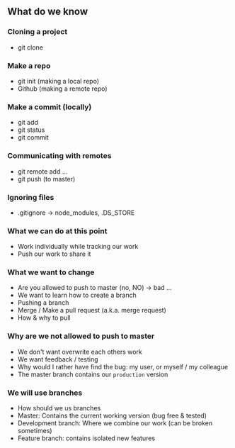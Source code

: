 ## What do we know

### Cloning a project

- git clone

### Make a repo

- git init (making a local repo)
- Github (making a remote repo)

### Make a commit (locally)

- git add
- git status
- git commit

### Communicating with remotes

- git remote add ...
- git push (to master)

### Ignoring files

- .gitignore -> node_modules, .DS_STORE

### What we can do at this point

- Work individually while tracking our work
- Push our work to share it

### What we want to change

- Are you allowed to push to master (no, NO) -> bad ...
- We want to learn how to create a branch
- Pushing a branch
- Merge / Make a pull request (a.k.a. merge request)
- How & why to pull

### Why are we not allowed to push to master

- We don't want overwrite each others work
- We want feedback / testing
- Why would I rather have find the bug: my user, or myself / my colleague
- The master branch contains our `production` version

### We will use branches

- How should we us branches
- Master: Contains the current working version (bug free & tested)
- Development branch: Where we combine our work (can be broken sometimes)
- Feature branch: contains isolated new features
